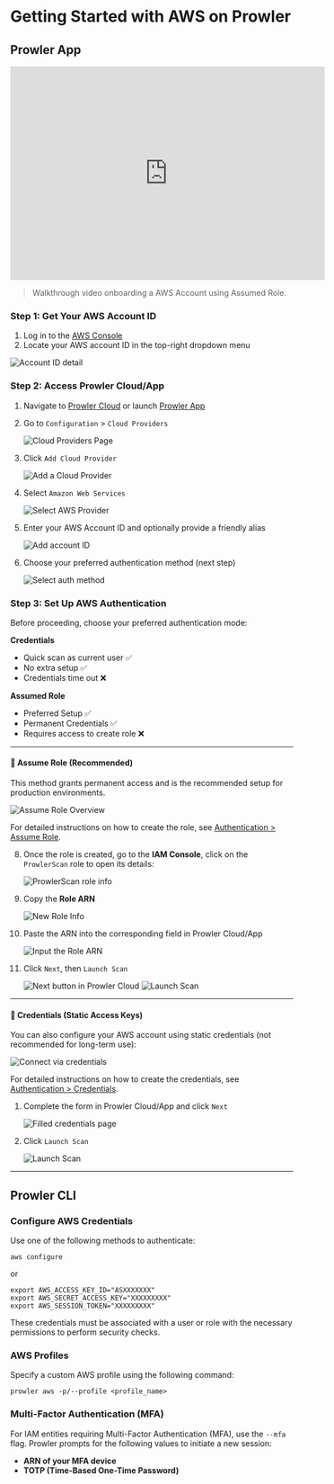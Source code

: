 # Getting Started with AWS on Prowler

## Prowler App

<iframe width="560" height="380" src="https://www.youtube-nocookie.com/embed/RPgIWOCERzY" title="Prowler Cloud Onboarding AWS" frameborder="0" allow="accelerometer; autoplay; clipboard-write; encrypted-media; gyroscope; picture-in-picture" allowfullscreen="1"></iframe>

> Walkthrough video onboarding a AWS Account using Assumed Role.

### Step 1: Get Your AWS Account ID

1. Log in to the [AWS Console](https://console.aws.amazon.com)
2. Locate your AWS account ID in the top-right dropdown menu

![Account ID detail](./img/aws-account-id.png)


### Step 2: Access Prowler Cloud/App

1. Navigate to [Prowler Cloud](https://cloud.prowler.com/) or launch [Prowler App](../prowler-app.md)
2. Go to `Configuration` > `Cloud Providers`

    ![Cloud Providers Page](../img/cloud-providers-page.png)

3. Click `Add Cloud Provider`

    ![Add a Cloud Provider](../img/add-cloud-provider.png)

4. Select `Amazon Web Services`

    ![Select AWS Provider](./img/select-aws.png)

5. Enter your AWS Account ID and optionally provide a friendly alias

    ![Add account ID](./img/add-account-id.png)

6. Choose your preferred authentication method (next step)

    ![Select auth method](./img/select-auth-method.png)


### Step 3: Set Up AWS Authentication

Before proceeding, choose your preferred authentication mode:

**Credentials**

* Quick scan as current user ✅
* No extra setup ✅
* Credentials time out ❌

**Assumed Role**

* Preferred Setup ✅
* Permanent Credentials ✅
* Requires access to create role ❌


---

#### 🔐 Assume Role (Recommended)

This method grants permanent access and is the recommended setup for production environments.

![Assume Role Overview](img/assume-role-overview.png)

For detailed instructions on how to create the role, see [Authentication > Assume Role](./authentication.md#assume-role-recommended).

8. Once the role is created, go to the **IAM Console**, click on the `ProwlerScan` role to open its details:

    ![ProwlerScan role info](./img/prowler-scan-pre-info.png)

9. Copy the **Role ARN**

    ![New Role Info](./img/get-role-arn.png)

10. Paste the ARN into the corresponding field in Prowler Cloud/App

    ![Input the Role ARN](./img/paste-role-arn-prowler.png)

11. Click `Next`, then `Launch Scan`

    ![Next button in Prowler Cloud](./img/next-button-prowler-cloud.png)
    ![Launch Scan](./img/launch-scan-button-prowler-cloud.png)

---

#### 🔑 Credentials (Static Access Keys)

You can also configure your AWS account using static credentials (not recommended for long-term use):

![Connect via credentials](./img/connect-via-credentials.png)

For detailed instructions on how to create the credentials, see [Authentication > Credentials](./authentication.md#credentials).

1. Complete the form in Prowler Cloud/App and click `Next`

    ![Filled credentials page](./img/prowler-cloud-credentials-next.png)

2. Click `Launch Scan`

    ![Launch Scan](./img/launch-scan-button-prowler-cloud.png)

---

## Prowler CLI

### Configure AWS Credentials

Use one of the following methods to authenticate:

```console
aws configure
```

or

```console
export AWS_ACCESS_KEY_ID="ASXXXXXXX"
export AWS_SECRET_ACCESS_KEY="XXXXXXXXX"
export AWS_SESSION_TOKEN="XXXXXXXXX"
```

These credentials must be associated with a user or role with the necessary permissions to perform security checks.



### AWS Profiles

Specify a custom AWS profile using the following command:

```console
prowler aws -p/--profile <profile_name>
```

### Multi-Factor Authentication (MFA)

For IAM entities requiring Multi-Factor Authentication (MFA), use the `--mfa` flag. Prowler prompts for the following values to initiate a new session:

- **ARN of your MFA device**
- **TOTP (Time-Based One-Time Password)**
